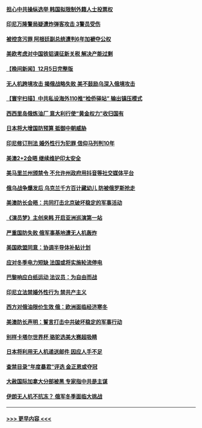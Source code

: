 #### [担心中共操纵选举 韩国拟限制外籍人士投票权](../pages/prog202/a103592542.md?t=12071801) 
#### [印尼万隆警局疑遭炸弹客攻击 3警员受伤](../pages/prog202/a103592489.md?t=12071801) 
#### [被控贪污罪 阿根廷副总统遭判6年加褫夺公权](../pages/prog202/a103592478.md?t=12071801) 
#### [美欧考虑对中国铁铝课征新关税 解决产能过剩](../pages/prog202/a103592380.md?t=12071801) 
#### [【晚间新闻】12月5日完整版](../pages/prog202/a103592368.md?t=12071801) 
#### [无人机跨境攻击 揭俄战略失败 美不鼓励乌深入俄境攻击](../pages/prog202/a103592338.md?t=12071801) 
#### [【寰宇扫描】中共私设海外110推“检侨驿站” 输出镇压模式](../pages/prog202/a103592391.md?t=12071801) 
#### [西西里岛俄炼油厂 意大利行使“黄金权力”收归国有](../pages/prog202/a103592298.md?t=12071801) 
#### [日本将大增国防预算 抵御中朝威胁](../pages/prog202/a103592210.md?t=12071801) 
#### [印尼修订刑法 婚外性行为犯罪 信仰马列判10年](../pages/prog202/a103592214.md?t=12071801) 
#### [美澳2+2会晤 继续维护印太安全](../pages/prog202/a103592205.md?t=12071801) 
#### [美马里兰州颁禁令 不允许州政府用抖音等社交媒体平台](../pages/prog202/a103592155.md?t=12071801) 
#### [俄乌战争爆发后 乌克兰千方百计藏幼儿  防被俄罗斯抢走](../pages/prog202/a103592130.md?t=12071801) 
#### [美澳防长会晤：共同打击北京破坏稳定的军事活动](../pages/prog202/a103591955.md?t=12071801) 
#### [《演员梦》主创来韩 开启亚洲巡演第一站](../pages/prog202/a103591964.md?t=12071801) 
#### [严重国防失败 俄军事基地遭无人机轰炸](../pages/prog202/a103591929.md?t=12071801) 
#### [美国欧盟同意：协调半导体补贴计划](../pages/prog202/a103591959.md?t=12071801) 
#### [应对冬季电力短缺 法国或将实施轮流停电](../pages/prog202/a103591837.md?t=12071801) 
#### [巴黎响应白纸运动 法议员：为自由而战](../pages/prog202/a103591813.md?t=12071801) 
#### [印尼立法禁婚外性行为 禁共产主义](../pages/prog202/a103591844.md?t=12071801) 
#### [西方对俄油限价生效 俄：欧洲面临经济寒冬](../pages/prog202/a103591811.md?t=12071801) 
#### [美澳防长声明：誓言打击中共破坏稳定的军事行动](../pages/prog202/a103591773.md?t=12071801) 
#### [别样卡塔尔世界杯 骆驼选美大赛超吸睛](../pages/prog202/a103591700.md?t=12071801) 
#### [日本将利用无人机递送邮件 因应人手不足](../pages/prog202/a103591744.md?t=12071801) 
#### [查禁目录“年度暴君”评选 金正恩或夺冠](../pages/prog202/a103591665.md?t=12071801) 
#### [大赦国际加拿大分部被黑 专家指中共是主谋](../pages/prog202/a103591661.md?t=12071801) 
#### [伊朗无人机不抗冻？ 俄军冬季面临大挑战](../pages/prog202/a103591670.md?t=12071801) 

----
#### [ >>> 更早内容 <<< ](../indexes/prog202-earlier.md)
